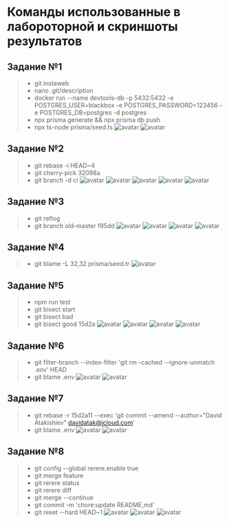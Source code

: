 # Команды использованные в лабороторной и скриншоты результатов
## Задание №1
>- git instaweb
>- nano .git/description
>- docker run --name devtools-db -p 5432:5432 -e POSTGRES_USER=blackbox -e POSTGRES_PASSWORD=123456 -e POSTGRES_DB=postgres -d postgres
>- npx prisma generate && npx prisma db push
>- npx ts-node prisma/seed.ts
![avatar](docs/1)
![avatar](docs/2)
## Задание №2
>- git rebase -i HEAD~4
>- git cherry-pick 32098a
>- git branch -d ci
![avatar](docs/3)
![avatar](docs/4)
![avatar](docs/5)
![avatar](docs/6)
![avatar](docs/7)
## Задание №3
>- git reflog
>- git branch old-master f95dd
![avatar](docs/8)
![avatar](docs/9)
![avatar](docs/10)
![avatar](docs/11)
## Задание №4
>- git blame -L 32,32 prisma/seed.tr
![avatar](docs/12)
## Задание №5
>- npm run test
>- git bisect start
>- git bisect bad
>- git bisect good 15d2a
![avatar](docs/13)
![avatar](docs/14)
![avatar](docs/15)
![avatar](docs/16)
## Задание №6
>- git filter-branch --index-filter 'git rm -cached --ignore-unmatch .env' HEAD
>- git blame .env
![avatar](docs/17)
![avatar](docs/18)
## Задание №7
>- git rebase -r 15d2a11 --exec 'git commit --amend --author="David Atakishiev" <davidatak@icloud.com>'
>- git blame .env
![avatar](docs/19)
![avatar](docs/20)
## Задание №8
>- git config --global rerere.enable true 
>- git merge feature
>- git rerere status 
>- git rerere diff
>- git merge --continue
>- git commit -m 'chore:update README,md'
>- git reset --hard HEAD~1
![avatar](docs/21)
![avatar](docs/22)
![avatar](docs/23)
